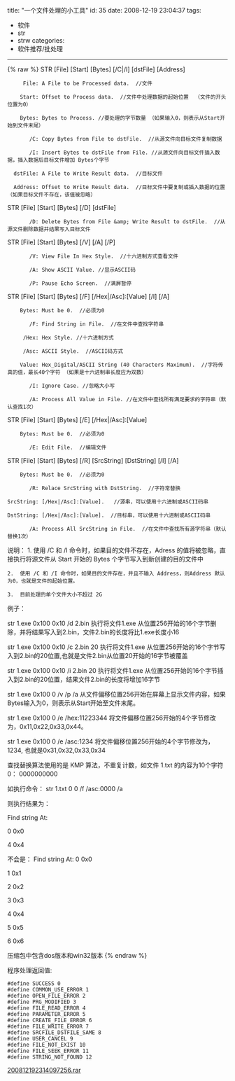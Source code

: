 title: "一个文件处理的小工具"
id: 35
date: 2008-12-19 23:04:37
tags: 
- 软件
- str
- strw
categories: 
- 软件推荐/批处理
---
{% raw %}
STR [File] [Start] [Bytes] [/C|/I] [dstFile] [Address]

         File: A File to be Processed data.  //文件

        Start: Offset to Process data.  //文件中处理数据的起始位置  （文件的开头位置为0）

        Bytes: Bytes to Process. //要处理的字节数量 （如果输入0，则表示从Start开始到文件末尾）

           /C: Copy Bytes from File to dstFile.  //从源文件向目标文件复制数据

           /I: Insert Bytes to dstFile from File. //从源文件向目标文件插入数据，插入数据后目标文件增加 Bytes个字节

      dstFile: A File to Write Result data.  //目标文件

      Address: Offset to Write Result data.  //目标文件中要复制或插入数据的位置 （如果目标文件不存在，该值被忽略）

STR [File] [Start] [Bytes] [/D] [dstFile]

           /D: Delete Bytes from File &amp; Write Result to dstFile.  //从源文件删除数据并结果写入目标文件

STR [File] [Start] [Bytes] [/V] [/A] [/P]

           /V: View File In Hex Style.  //十六进制方式查看文件

           /A: Show ASCII Value. //显示ASCII码

           /P: Pause Echo Screen.  //满屏暂停

STR [File] [Start] [Bytes] [/F] [/Hex|/Asc]:[Value] [/I] [/A]

        Bytes: Must be 0.  //必须为0

           /F: Find String in File.  //在文件中查找字符串

         /Hex: Hex Style. //十六进制方式

         /Asc: ASCII Style.  //ASCII码方式

        Value: Hex_Digital/ASCII String (40 Characters Maximum).  //字符传真的值，最长40个字符 （如果是十六进制串长度应为双数）

           /I: Ignore Case. //忽略大小写 

           /A: Process All Value in File. //在文件中查找所有满足要求的字符串（默认查找1次）


STR [File] [Start] [Bytes] [/E] [/Hex|/Asc]:[Value]

        Bytes: Must be 0.  //必须为0

           /E: Edit File.  //编辑文件

STR [File] [Start] [Bytes] [/R] [SrcString] [DstString] [/I] [/A]

        Bytes: Must be 0.  //必须为0

           /R: Relace SrcString with DstString.  //字符常替换

    SrcString: [/Hex|/Asc]:[Value].   //源串，可以使用十六进制或ASCII码串

    DstString: [/Hex|/Asc]:[Value].  //目标串，可以使用十六进制或ASCII码串

           /A: Process All SrcString in File.  //在文件中查找所有源字符串（默认替换1次）

说明：
    1.  使用 /C 和 /I 命令时，如果目的文件不存在，Adress 的值将被忽略，直接执行将源文件从 Start 开始的 Bytes 个字节写入到新创建的目的文件中

    2.  使用 /C 和 /I 命令时，如果目的文件存在，并且不输入 Address，则Address 默认为0，也就是文件的起始位置。

    3.  目前处理的单个文件大小不超过 2G

例子：

str  1.exe 0x100  0x10 /d 2.bin  执行将文件1.exe 从位置256开始的16个字节删除，并将结果写入到2.bin，文件2.bin的长度将比1.exe长度小16

str  1.exe 0x100  0x10 /c 2.bin 20  执行将文件1.exe 从位置256开始的16个字节写入到2.bin的20位置,也就是文件2.bin从位置20开始的16字节被覆盖

str  1.exe 0x100  0x10 /i 2.bin 20  执行将文件1.exe 从位置256开始的16个字节插入到2.bin的20位置，结果文件2.bin的长度将增加16字节

str  1.exe 0x100  0 /v /p /a  从文件偏移位置256开始在屏幕上显示文件内容，如果Bytes输入为0，则表示从Start开始至文件末尾。

str  1.exe 0x100  0 /e /hex:11223344  将文件偏移位置256开始的4个字节修改为，0x11,0x22,0x33,0x44。

str  1.exe 0x100  0 /e /asc:1234  将文件偏移位置256开始的4个字节修改为，1234, 也就是0x31,0x32,0x33,0x34

查找替换算法使用的是 KMP 算法，不重复计数，如文件 1.txt 的内容为10个字符0：
0000000000

如执行命令： str 1.txt 0 0 /f /asc:0000 /a

则执行结果为：

   Find string At:
   
   0  0x0
   
   4  0x4

不会是：
   Find string At:
   0  0x0

   1  0x1

   2  0x2

   3  0x3

   4  0x4

   5  0x5

   6  0x6

压缩包中包含dos版本和win32版本
 {% endraw %}

程序处理返回值:
```
#define SUCCESS 0
#define COMMON_USE_ERROR 1
#define OPEN_FILE_ERROR 2
#define PRG_MODIFIED 3
#define FILE_READ_ERROR 4
#define PARAMETER_ERROR 5
#define CREATE_FILE_ERROR 6
#define FILE_WRITE_ERROR 7
#define SRCFILE_DSTFILE_SAME 8
#define USER_CANCEL 9
#define FILE_NOT_EXIST 10
#define FILE_SEEK_ERROR 11
#define STRING_NOT_FOUND 12 
```

[200812192314097256.rar](http://d.chenall.net/upload/2008/12/200812192314097256.rar)
